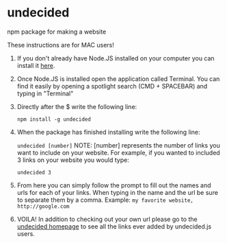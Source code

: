 # undecided
npm package for making a website

These instructions are for MAC users!

1. If you don't already have Node.JS installed on your computer you can install it <a href="https://nodejs.org/en/">here</a>.

2. Once Node.JS is installed open the application called Terminal. You can find it easily by opening a spotlight search (CMD + SPACEBAR) and typing in "Terminal"

3. Directly after the $ write the following line:

   ```npm install -g undecided```
   
4. When the package has finished installing write the following line:

    ```undecided [number]```
    NOTE: [number] represents the number of links you want to include on your website. 
    For example, if you wanted to included 3 links on your website you would type:
 
    ```undecided 3```
    
 5. From here you can simply follow the prompt to fill out the names and urls for each of your links. When typing in the name and the url be sure to separate them by a comma.
    Example:
     ```my favorite website, http://google.com```
 
 6. VOILA! In addition to checking out your own url please go to the <a href="https://desolate-scrubland-97851.herokuapp.com/">undecided homepage</a> to see all the links ever added by undecided.js users.

